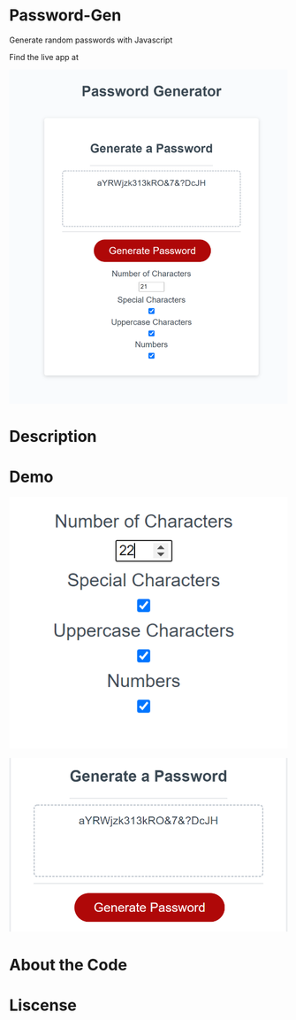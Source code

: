 # Password-Gen
Generate random passwords with Javascript 

Find the live app at

![Password-Homepage](./assets/password-generator-app-page.png)

# Description 

# Demo 

![inputs](./assets/password-generator-input-fields.png)


![generate](./assets/password-generator-create-password-button.png)
# About the Code 

# Liscense 